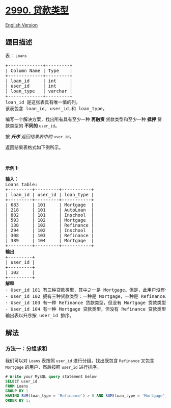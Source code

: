 # [2990. 贷款类型](https://leetcode.cn/problems/loan-types)

[English Version](/solution/2900-2999/2990.Loan%20Types/README_EN.md)

<!-- tags:数据库 -->

## 题目描述

<!-- 这里写题目描述 -->

<p>表：&nbsp;<code>Loans</code></p>

<pre>
+-------------+---------+
| Column Name | Type    |
+-------------+---------+
| loan_id     | int     |
| user_id     | int     |
| loan_type   | varchar |
+-------------+---------+
loan_id 是这张表具有唯一值的列。
该表包含 loan_id, user_id,和 loan_type。
</pre>

<p>编写一个解决方案，找出所有具有至少一种 <strong>再融资</strong> 贷款类型和至少一种 <strong>抵押</strong> 贷款类型的&nbsp;<strong>不同的</strong>&nbsp;<code>user_id</code>。</p>

<p>按 <em><strong>升序</strong> 返回结果表中的 </em><code>user_id</code>。</p>

<p>返回结果表格式如下例所示。</p>

<p>&nbsp;</p>

<p><b>示例 1:</b></p>

<pre>
<b>输入：</b>
Loans table:
+---------+---------+-----------+
| loan_id | user_id | loan_type |
+---------+---------+-----------+
| 683     | 101     | Mortgage  |
| 218     | 101     | AutoLoan  |
| 802     | 101     | Inschool  |
| 593     | 102     | Mortgage  |
| 138     | 102     | Refinance |
| 294     | 102     | Inschool  |
| 308     | 103     | Refinance |
| 389     | 104     | Mortgage  |
+---------+---------+-----------+
<b>输出</b>
+---------+
| user_id | 
+---------+
| 102     | 
+---------+
<b>解释</b>
- User_id 101 有三种贷款类型，其中之一是 Mortgage。但是，此用户没有任何类别为 Refinance 的贷款类型，因此用户 101 不会被考虑。
- User_id 102 拥有三种贷款类型：一种是 Mortgage，一种是 Refinance。因此，用户 102 将包括在结果中。
- User_id 103 有一种 Refinance 贷款类型，但没有 Mortgage 贷款类型，因此用户 103 不会被考虑。
- User_id 104 有一种 Mortgage 贷款类型，但没有 Refinance 贷款类型，因此用户 104 不会被考虑。
输出表以升序按 user_id 排序。
</pre>

## 解法

### 方法一：分组求和

我们可以对 `Loans` 表按照 `user_id` 进行分组，找出既包含 `Refinance` 又包含 `Mortgage` 的用户，然后按照 `user_id` 进行排序。

<!-- tabs:start -->

```sql
# Write your MySQL query statement below
SELECT user_id
FROM Loans
GROUP BY 1
HAVING SUM(loan_type = 'Refinance') > 0 AND SUM(loan_type = 'Mortgage') > 0
ORDER BY 1;
```

<!-- tabs:end -->

<!-- end -->
